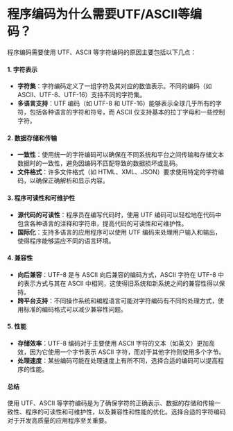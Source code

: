 # 程序编码为什么需要UTF/ASCII等编码？

程序编码需要使用 UTF、ASCII 等字符编码的原因主要包括以下几点：

#### 1. **字符表示**

* **字符集**：字符编码定义了一组字符及其对应的数值表示。不同的编码（如 ASCII、UTF-8、UTF-16）支持不同的字符集。
* **多语言支持**：UTF 编码（如 UTF-8 和 UTF-16）能够表示全球几乎所有的字符，包括各种语言的字符和符号，而 ASCII 仅支持基本的拉丁字母和一些控制字符。

#### 2. **数据存储和传输**

* **一致性**：使用统一的字符编码可以确保在不同系统和平台之间传输和存储文本数据时的一致性，避免因编码不匹配导致的数据损坏或乱码。
* **文件格式**：许多文件格式（如 HTML、XML、JSON）要求使用特定的字符编码，以确保正确解析和显示内容。

#### 3. **程序可读性和可维护性**

* **源代码的可读性**：程序员在编写代码时，使用 UTF 编码可以轻松地在代码中包含各种语言的注释和字符串，提高代码的可读性和可维护性。
* **国际化**：支持多语言的应用程序可以使用 UTF 编码来处理用户输入和输出，使得程序能够适应不同的语言环境。

#### 4. **兼容性**

* **向后兼容**：UTF-8 是与 ASCII 向后兼容的编码方式，ASCII 字符在 UTF-8 中的表示方式与其在 ASCII 中相同，这使得旧系统和新系统之间的兼容性得以保持。
* **跨平台支持**：不同操作系统和编程语言可能对字符编码有不同的处理方式，使用标准的编码格式可以减少兼容性问题。

#### 5. **性能**

* **存储效率**：UTF-8 编码对于主要使用 ASCII 字符的文本（如英文）更加高效，因为它使用一个字节表示 ASCII 字符，而对于其他字符则使用多个字节。
* **处理速度**：某些编码可能在处理速度上有所不同，选择合适的编码可以提高程序的性能。

#### 总结

使用 UTF、ASCII 等字符编码是为了确保字符的正确表示、数据的存储和传输一致性、程序的可读性和可维护性，以及兼容性和性能的优化。选择合适的字符编码对于开发高质量的应用程序至关重要。
